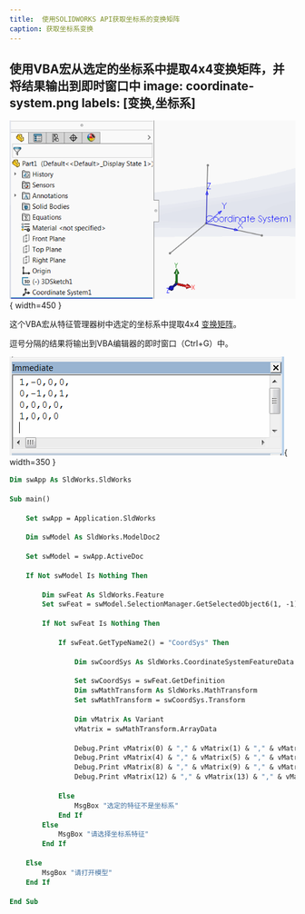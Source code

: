 ```yaml
---
title:  使用SOLIDWORKS API获取坐标系的变换矩阵
caption: 获取坐标系变换
---
```

 使用VBA宏从选定的坐标系中提取4x4变换矩阵，并将结果输出到即时窗口中
image: coordinate-system.png
labels: [变换,坐标系]
---
![特征管理器树中的坐标系](coordinate-system.png){ width=450 }

这个VBA宏从特征管理器树中选定的坐标系中提取4x4 [变换矩阵](/docs/codestack/solidworks-api/geometry/transformation/)。

逗号分隔的结果将输出到VBA编辑器的即时窗口（Ctrl+G）中。

![矩阵输出到VBA编辑器的即时窗口](maxtrix-output-immediate.png){ width=350 }

~~~ vb
Dim swApp As SldWorks.SldWorks

Sub main()

    Set swApp = Application.SldWorks
    
    Dim swModel As SldWorks.ModelDoc2
    
    Set swModel = swApp.ActiveDoc
    
    If Not swModel Is Nothing Then
        
        Dim swFeat As SldWorks.Feature
        Set swFeat = swModel.SelectionManager.GetSelectedObject6(1, -1)
        
        If Not swFeat Is Nothing Then
            
            If swFeat.GetTypeName2() = "CoordSys" Then
                
                Dim swCoordSys As SldWorks.CoordinateSystemFeatureData
                
                Set swCoordSys = swFeat.GetDefinition
                Dim swMathTransform As SldWorks.MathTransform
                Set swMathTransform = swCoordSys.Transform
                
                Dim vMatrix As Variant
                vMatrix = swMathTransform.ArrayData
                
                Debug.Print vMatrix(0) & "," & vMatrix(1) & "," & vMatrix(2) & "," & vMatrix(3) & ","
                Debug.Print vMatrix(4) & "," & vMatrix(5) & "," & vMatrix(6) & "," & vMatrix(7) & ","
                Debug.Print vMatrix(8) & "," & vMatrix(9) & "," & vMatrix(10) & "," & vMatrix(11) & ","
                Debug.Print vMatrix(12) & "," & vMatrix(13) & "," & vMatrix(14) & "," & vMatrix(15)
                
            Else
                MsgBox "选定的特征不是坐标系"
            End If
        Else
            MsgBox "请选择坐标系特征"
        End If
        
    Else
        MsgBox "请打开模型"
    End If
    
End Sub
~~~